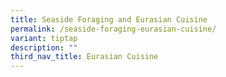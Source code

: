 ```yaml
---
title: Seaside Foraging and Eurasian Cuisine
permalink: /seaside-foraging-eurasian-cuisine/
variant: tiptap
description: ""
third_nav_title: Eurasian Cuisine
---
```

